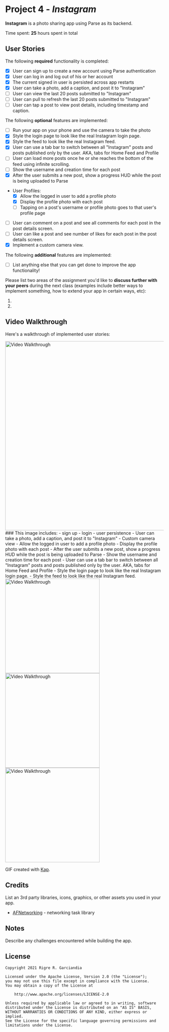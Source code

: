 # Project 4 - *Instagram*

**Instagram** is a photo sharing app using Parse as its backend.

Time spent: **25** hours spent in total

## User Stories

The following **required** functionality is completed:

- [x] User can sign up to create a new account using Parse authentication
- [x] User can log in and log out of his or her account
- [x] The current signed in user is persisted across app restarts
- [x] User can take a photo, add a caption, and post it to "Instagram"
- [ ] User can view the last 20 posts submitted to "Instagram"
- [ ] User can pull to refresh the last 20 posts submitted to "Instagram"
- [ ] User can tap a post to view post details, including timestamp and caption.

The following **optional** features are implemented:

- [ ] Run your app on your phone and use the camera to take the photo
- [x] Style the login page to look like the real Instagram login page.
- [x] Style the feed to look like the real Instagram feed.
- [x] User can use a tab bar to switch between all "Instagram" posts and posts published only by the user. AKA, tabs for Home Feed and Profile
- [ ] User can load more posts once he or she reaches the bottom of the feed using infinite scrolling.
- [ ] Show the username and creation time for each post
- [x] After the user submits a new post, show a progress HUD while the post is being uploaded to Parse
- User Profiles:
  - [x] Allow the logged in user to add a profile photo
  - [x] Display the profile photo with each post
  - [ ] Tapping on a post's username or profile photo goes to that user's profile page
- [ ] User can comment on a post and see all comments for each post in the post details screen.
- [ ] User can like a post and see number of likes for each post in the post details screen.
- [x] Implement a custom camera view.

The following **additional** features are implemented:

- [ ] List anything else that you can get done to improve the app functionality!

Please list two areas of the assignment you'd like to **discuss further with your peers** during the next class (examples include better ways to implement something, how to extend your app in certain ways, etc):

1.
2.

## Video Walkthrough

Here's a walkthrough of implemented user stories:


<img src='https://github.com/rigrergl/instagram/blob/main/ezgif.com-video-to-gif-2.gif' title='Video Walkthrough' width='600' alt='Video Walkthrough' />
### This image includes:
 - sign up
 - login
 - user persistence
 - User can take a photo, add a caption, and post it to "Instagram"
 - Custom camera view
 - Allow the logged in user to add a profile photo
 - Display the profile photo with each post
 - After the user submits a new post, show a progress HUD while the post is being uploaded to Parse
 -  Show the username and creation time for each post
 -  User can use a tab bar to switch between all "Instagram" posts and posts published only by the user. AKA, tabs for Home Feed and Profile
 -  Style the login page to look like the real Instagram login page.
 -  Style the feed to look like the real Instagram feed.

<img src='https://github.com/rigrergl/instagram/blob/main/ezgif.com-video-to-gif-3.gif' title='Video Walkthrough' width='300' alt='Video Walkthrough' />
<img src='https://github.com/rigrergl/instagram/blob/main/ezgif.com-video-to-gif.gif' title='Video Walkthrough' width='300' alt='Video Walkthrough' />
<img src='https://github.com/rigrergl/instagram/blob/main/refresh.gif' title='Video Walkthrough' width='300' alt='Video Walkthrough' />


GIF created with [Kap](https://getkap.co/).

## Credits

List an 3rd party libraries, icons, graphics, or other assets you used in your app.

- [AFNetworking](https://github.com/AFNetworking/AFNetworking) - networking task library


## Notes

Describe any challenges encountered while building the app.

## License

    Copyright 2021 Rigre R. Garciandia

    Licensed under the Apache License, Version 2.0 (the "License");
    you may not use this file except in compliance with the License.
    You may obtain a copy of the License at

        http://www.apache.org/licenses/LICENSE-2.0

    Unless required by applicable law or agreed to in writing, software
    distributed under the License is distributed on an "AS IS" BASIS,
    WITHOUT WARRANTIES OR CONDITIONS OF ANY KIND, either express or implied.
    See the License for the specific language governing permissions and
    limitations under the License.
